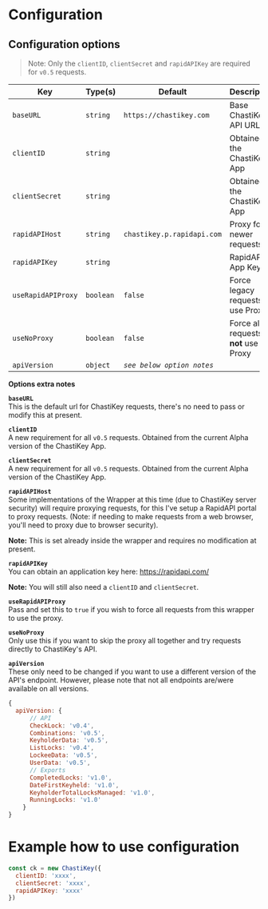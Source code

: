 # Configuration

## Configuration options

> Note: Only the `clientID`, `clientSecret` and `rapidAPIKey` are required for `v0.5` requests.

| Key                | Type(s)   | Default                    | Description                             |
| ------------------ | --------- | -------------------------- | --------------------------------------- |
| `baseURL`          | `string`  | `https://chastikey.com`    | Base ChastiKey API URL                  |
| `clientID`         | `string`  |                            | Obtained in the ChastiKey App           |
| `clientSecret`     | `string`  |                            | Obtained in the ChastiKey App           |
| `rapidAPIHost`     | `string`  | `chastikey.p.rapidapi.com` | Proxy for newer requests                |
| `rapidAPIKey`      | `string`  |                            | RapidAPI App Key                        |
| `useRapidAPIProxy` | `boolean` | `false`                    | Force legacy requests to use Proxy      |
| `useNoProxy`       | `boolean` | `false`                    | Force all requests to **not** use Proxy |
| `apiVersion`       | `object`  | _`see below option notes`_ |

**Options extra notes**

**`baseURL`**  
This is the default url for ChastiKey requests, there's no need to pass or modify this at present.

**`clientID`**  
A new requirement for all `v0.5` requests. Obtained from the current Alpha version of the ChastiKey App.

**`clientSecret`**  
A new requirement for all `v0.5` requests. Obtained from the current Alpha version of the ChastiKey App.

**`rapidAPIHost`**  
Some implementations of the Wrapper at this time (due to ChastiKey server security) will require proxying requests, for this I've setup a RapidAPI portal to proxy requests. (Note: if needing to make requests from a web browser, you'll need to proxy due to browser security).

**Note:** This is set already inside the wrapper and requires no modification at present.

**`rapidAPIKey`**  
You can obtain an application key here: https://rapidapi.com/

**Note:** You will still also need a `clientID` and `clientSecret`.

**`useRapidAPIProxy`**  
Pass and set this to `true` if you wish to force all requests from this wrapper to use the proxy.

**`useNoProxy`**  
Only use this if you want to skip the proxy all together and try requests directly to ChastiKey's API.

**`apiVersion`**  
These only need to be changed if you want to use a different version of the API's endpoint. However, please note that not all endpoints are/were available on all versions.

```js
{
  apiVersion: {
      // API
      CheckLock: 'v0.4',
      Combinations: 'v0.5',
      KeyholderData: 'v0.5',
      ListLocks: 'v0.4',
      LockeeData: 'v0.5',
      UserData: 'v0.5',
      // Exports
      CompletedLocks: 'v1.0',
      DateFirstKeyheld: 'v1.0',
      KeyholderTotalLocksManaged: 'v1.0',
      RunningLocks: 'v1.0'
    }
}
```

# Example how to use configuration

```js
const ck = new ChastiKey({
  clientID: 'xxxx',
  clientSecret: 'xxxx',
  rapidAPIKey: 'xxxx'
})
```
